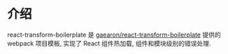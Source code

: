 # 介绍
react-transform-boilerplate 是 [gaearon/react-transform-boilerplate](https://github.com/gaearon/react-transform-boilerplate) 提供的 webpack 项目模板, 实现了 React 组件热加载, 组件和模块级别的错误处理.